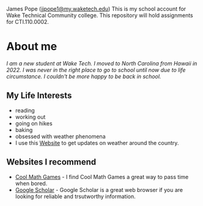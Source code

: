 James Pope (jjpope1@my.waketech.edu)
This is my school account for Wake Technical Community college.
This repository will hold assignments for CTI.110.0002.

# About me
_I am a new student at Wake Tech. I moved to North Carolina from Hawaii in 2022. I was never in the right place to go to school until now due to life circumstance. I couldn't be more happy to be back in school._
## My Life Interests
* reading
* working out
* going on hikes
* baking 
* obsessed with weather phenomena
 * I use this [Website](https://weather.us/model-charts) to get updates on weather around the country. 
## Websites I recommend 
- [Cool Math Games](https://www.coolmathgames.com/) - I find Cool Math Games a great way to pass time when bored.
- [Google Scholar](https://scholar.google.com/) - Google Scholar is a great web browser if you are looking for reliable and trsutworthy information. 